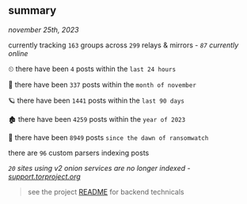
## summary
_november 25th, 2023_

currently tracking `163` groups across `299` relays & mirrors - _`87` currently online_

⏲ there have been `4` posts within the `last 24 hours`

🦈 there have been `337` posts within the `month of november`

🪐 there have been `1441` posts within the `last 90 days`

🏚 there have been `4259` posts within the `year of 2023`

🦕 there have been `8949` posts `since the dawn of ransomwatch`

there are `96` custom parsers indexing posts

_`20` sites using v2 onion services are no longer indexed - [support.torproject.org](https://support.torproject.org/onionservices/v2-deprecation/)_

> see the project [README](https://github.com/joshhighet/ransomwatch#ransomwatch--) for backend technicals
